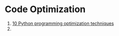 # Code Optimization

1. [10 Python programming optimization techniques](https://dev.to/jamesbright/10-python-programming-optimisation-techniques-5ckf?context=digest)
2.
